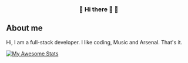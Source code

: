 <p align="center">
 <h3 align="center">🌠 Hi there 👋 🌃</h3>
</p>

## About me
Hi, I am a full-stack developer. I like coding, Music and Arsenal. That's it.


[![My Awesome Stats](https://awesome-github-stats.azurewebsites.net/user-stats/Muzych?cardType=level-alternate&theme=blueberry&preferLogin=true)](https://git.io/awesome-stats-card)
